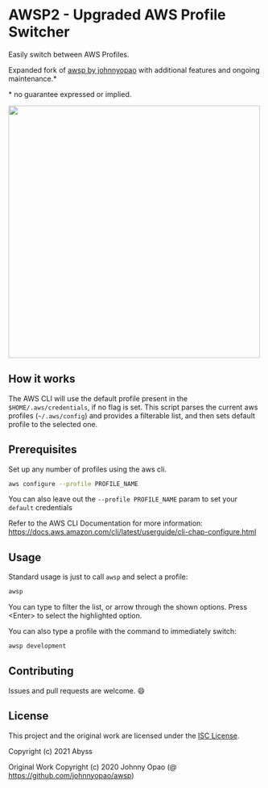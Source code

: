# AWSP2 - Upgraded AWS Profile Switcher

Easily switch between AWS Profiles.

Expanded fork of [awsp by johnnyopao](https://github.com/johnnyopao/awsp) with additional features and ongoing maintenance.*

\* no guarantee expressed or implied.

<img src="demo.gif" width="500">

## How it works

The AWS CLI will use the default profile present in the `$HOME/.aws/credentials`, if no flag is set. This script parses the current aws profiles (`~/.aws/config`) and provides a filterable list, and then sets default profile to the selected one.

## Prerequisites
Set up any number of profiles using the aws cli.

```sh
aws configure --profile PROFILE_NAME
```

You can also leave out the `--profile PROFILE_NAME` param to set your `default` credentials

Refer to the AWS CLI Documentation for more information:
https://docs.aws.amazon.com/cli/latest/userguide/cli-chap-configure.html


## Usage
Standard usage is just to call `awsp` and select a profile:
```sh
awsp
```
You can type to filter the list, or arrow through the shown options. Press \<Enter\> to select the highlighted option.

You can also type a profile with the command to immediately switch:
```sh
awsp development
```

## Contributing
Issues and pull requests are welcome. 😄

## License
This project and the original work are licensed under the [ISC License](LICENSE.md).

Copyright (c) 2021 Abyss

Original Work Copyright (c) 2020 Johnny Opao (@ https://github.com/johnnyopao/awsp)
